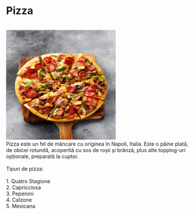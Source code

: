 # Pizza
<br>
<img src="pic/Pizza.jpg" width=300, height=300>
<br>
Pizza este un fel de mâncare cu originea în Napoli, Italia. Este o pâine plată, de obicei rotundă, acoperită cu sos de roșii și brânză, plus alte topping-uri opționale, preparată la cuptor.
<br>
<br>Tipuri de pizza:<br>
<br>
    1. Quatro Stagione<br>
    2. Capricciosa<br>
    3. Peperoni<br>
    4. Calzone<br>
    5. Mexicana<br>